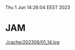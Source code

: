 Thu  1 Jun 14:26:04 EEST 2023
# JAM
<a href='./cache/202306/01_14.log'>./cache/202306/01_14.log</a>
